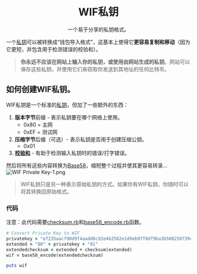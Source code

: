 # <center>WIF私钥</center>
<center>一个易于分享的私钥格式。</center>

一个[私钥](../Private%20Key.md)可以被转换成“钱包导入格式”，这基本上使得它**更容易复制和移动**（因为它更短，并包含用于检测错误的校验和）。

>**你永远不应该在网站上输入你的私钥，或使用由网站生成的私钥**。网站可以保存这些私钥，并使用它们来窃取你发送到其地址的任何比特币。

## 如何创建WIF私钥。
WIF私钥是一个标准的[私钥](../Private%20Key.md)，但加了一些额外的东西：

1. **版本字节**前缀 - 表示私钥要在哪个网络上使用。
    * 0x80 = 主网
    * 0xEF = 测试网
2. **压缩字节**后缀（可选）- 表示私钥是否用于创建压缩公钥。
   * 0x01
3. **[校验和](../../Checksum/Checksum.md)** - 有助于检测输入私钥时的错误/打字错误。

然后将所有这些内容转换为[Base58](../../Base58/Base58.md)，缩短整个过程并使其更容易转录...
![WIF Private Key-1.png](img/WIF%20Private%20Key-1.png)

>WIF私钥只是另一种表示原始私钥的方式。如果你有WIF私钥，你随时可以将其转换回原始格式。

### 代码

注意：此代码需要[checksum.rb](https://github.com/in3rsha/learnmeabitcoin-code/blob/master/checksum.rb)和[base58_encode.rb](https://github.com/in3rsha/learnmeabitcoin-code/blob/master/base58_encode.rb)函数。
```ruby
# Convert Private Key to WIF
privatekey = "ef235aacf90d9f4aadd8c92e4b2562e1d9eb97f0df9ba3b508258739cb013db2"
extended = "80" + privatekey + "01"
extendedchecksum = extended + checksum(extended)
wif = base58_encode(extendedchecksum)

puts wif
```
